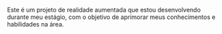 Este é um projeto de realidade aumentada que estou desenvolvendo durante meu estágio, com o objetivo de aprimorar meus conhecimentos e habilidades na área.
